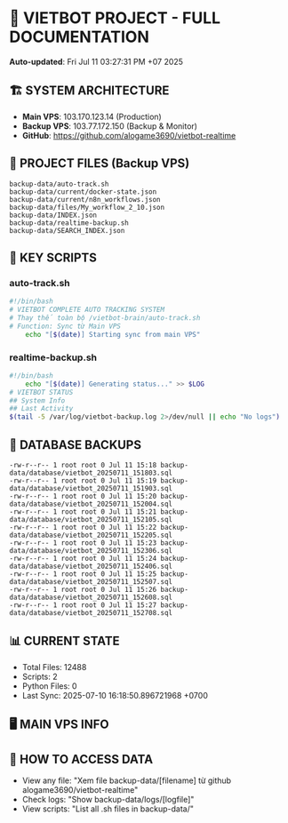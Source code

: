 # 🤖 VIETBOT PROJECT - FULL DOCUMENTATION
**Auto-updated**: Fri Jul 11 03:27:31 PM +07 2025

## 🏗️ SYSTEM ARCHITECTURE
- **Main VPS**: 103.170.123.14 (Production)
- **Backup VPS**: 103.77.172.150 (Backup & Monitor)
- **GitHub**: https://github.com/alogame3690/vietbot-realtime

## 📁 PROJECT FILES (Backup VPS)
```
backup-data/auto-track.sh
backup-data/current/docker-state.json
backup-data/current/n8n_workflows.json
backup-data/files/My_workflow_2_10.json
backup-data/INDEX.json
backup-data/realtime-backup.sh
backup-data/SEARCH_INDEX.json
```

## 🔧 KEY SCRIPTS
### auto-track.sh
```bash
#!/bin/bash
# VIETBOT COMPLETE AUTO TRACKING SYSTEM
# Thay thế toàn bộ /vietbot-brain/auto-track.sh
# Function: Sync từ Main VPS
    echo "[$(date)] Starting sync from main VPS"
```
### realtime-backup.sh
```bash
#!/bin/bash
    echo "[$(date)] Generating status..." >> $LOG
# VIETBOT STATUS
## System Info
## Last Activity
$(tail -5 /var/log/vietbot-backup.log 2>/dev/null || echo "No logs")
```

## 💾 DATABASE BACKUPS
```
-rw-r--r-- 1 root root 0 Jul 11 15:18 backup-data/database/vietbot_20250711_151803.sql
-rw-r--r-- 1 root root 0 Jul 11 15:19 backup-data/database/vietbot_20250711_151903.sql
-rw-r--r-- 1 root root 0 Jul 11 15:20 backup-data/database/vietbot_20250711_152004.sql
-rw-r--r-- 1 root root 0 Jul 11 15:21 backup-data/database/vietbot_20250711_152105.sql
-rw-r--r-- 1 root root 0 Jul 11 15:22 backup-data/database/vietbot_20250711_152205.sql
-rw-r--r-- 1 root root 0 Jul 11 15:23 backup-data/database/vietbot_20250711_152306.sql
-rw-r--r-- 1 root root 0 Jul 11 15:24 backup-data/database/vietbot_20250711_152406.sql
-rw-r--r-- 1 root root 0 Jul 11 15:25 backup-data/database/vietbot_20250711_152507.sql
-rw-r--r-- 1 root root 0 Jul 11 15:26 backup-data/database/vietbot_20250711_152608.sql
-rw-r--r-- 1 root root 0 Jul 11 15:27 backup-data/database/vietbot_20250711_152708.sql
```

## 📊 CURRENT STATE
- Total Files: 12488
- Scripts: 2
- Python Files: 0
- Last Sync: 2025-07-10 16:18:50.896721968 +0700

## 🖥️ MAIN VPS INFO


## 🚨 HOW TO ACCESS DATA
- View any file: "Xem file backup-data/[filename] từ github alogame3690/vietbot-realtime"
- Check logs: "Show backup-data/logs/[logfile]"
- View scripts: "List all .sh files in backup-data/"

